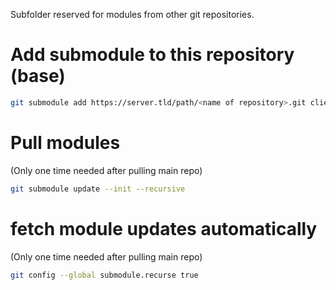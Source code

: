 Subfolder reserved for modules from other git repositories.
# Add submodule to this repository (base)
```sh
git submodule add https://server.tld/path/<name of repository>.git client_packages/modules/<name of repository>/
```

# Pull modules
(Only one time needed after pulling main repo)
```sh
git submodule update --init --recursive
```

# fetch module updates automatically
(Only one time needed after pulling main repo)
```sh
git config --global submodule.recurse true
```
